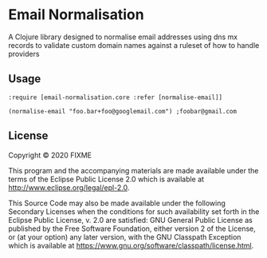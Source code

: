 # Email Normalisation

A Clojure library designed to normalise email addresses using dns mx records to validate custom domain names
against a ruleset of how to handle providers

## Usage

````
:require [email-normalisation.core :refer [normalise-email]]

(normalise-email "foo.bar+foo@googlemail.com") ;foobar@gmail.com
````

## License

Copyright © 2020 FIXME

This program and the accompanying materials are made available under the
terms of the Eclipse Public License 2.0 which is available at
http://www.eclipse.org/legal/epl-2.0.

This Source Code may also be made available under the following Secondary
Licenses when the conditions for such availability set forth in the Eclipse
Public License, v. 2.0 are satisfied: GNU General Public License as published by
the Free Software Foundation, either version 2 of the License, or (at your
option) any later version, with the GNU Classpath Exception which is available
at https://www.gnu.org/software/classpath/license.html.
